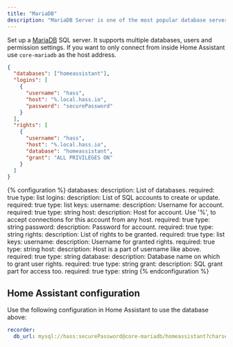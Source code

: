 ```yaml
---
title: "MariaDB"
description: "MariaDB Server is one of the most popular database servers in the world."
---
```


Set up a [MariaDB](https://mariadb.org/) SQL server. It supports multiple databases, users and permission settings. If you want to only connect from inside Home Assistant use `core-mariadb` as the host address.

```json
{
  "databases": ["homeassistant"],
  "logins": [
    {
      "username": "hass",
      "host": "%.local.hass.io",
      "password": "securePassword"
    }
  ],
  "rights": [
    {
      "username": "hass",
      "host": "%.local.hass.io",
      "database": "homeassistant",
      "grant": "ALL PRIVILEGES ON"
    }
  ]
}
```

{% configuration %}
databases:
  description: List of databases.
  required: true
  type: list
logins:
  description: List of SQL accounts to create or update.
  required: true
  type: list
  keys:
    username:
      description: Username for account.
      required: true
      type: string
    host:
      description: Host for account. Use '%', to accept connections for this account from any host.
      required: true
      type: string
    password:
      description: Password for account.
      required: true
      type: string
rights:
  description: List of rights to be granted.
  required: true
  type: list
  keys:
    username:
      description: Username for granted rights.
      required: true
      type: string
    host:
      description: Host is a part of username like above.
      required: true
      type: string
    database:
      description: Database name on which to grant user rights.
      required: true
      type: string
    grant:
      description: SQL grant part for access too.
      required: true
      type: string
{% endconfiguration %}

## Home Assistant configuration

Use the following configuration in Home Assistant to use the database above:

```yaml
recorder:
  db_url: mysql://hass:securePassword@core-mariadb/homeassistant?charset=utf8
```
